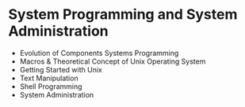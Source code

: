 # System Programming and System Administration

- Evolution of Components Systems Programming
- Macros & Theoretical Concept of Unix Operating System
- Getting Started with Unix
- Text Manipulation
- Shell Programming
- System Administration
